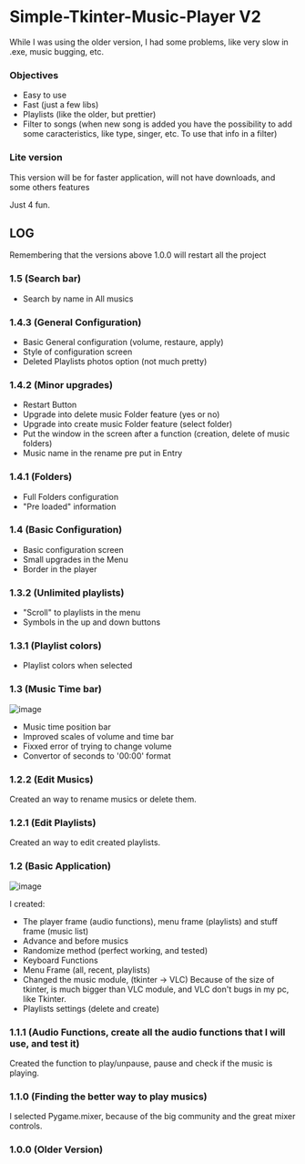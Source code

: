 # Simple-Tkinter-Music-Player V2

While I was using the older version, I had some problems, like very slow in .exe, music bugging, etc.

### Objectives
- Easy to use
- Fast (just a few libs)
- Playlists (like the older, but prettier)
- Filter to songs (when new song is added you have the possibility to add some caracteristics, like type, singer, etc. To use that info in a filter)

### Lite version
This version will be for faster application, will not have downloads, and some others features

Just 4 fun.

## LOG
Remembering that the versions above 1.0.0 will restart all the project

### 1.5 (Search bar)
- Search by name in All musics

### 1.4.3 (General Configuration)
- Basic General configuration (volume, restaure, apply)
- Style of configuration screen
- Deleted Playlists photos option (not much pretty)

### 1.4.2 (Minor upgrades)
- Restart Button
- Upgrade into delete music Folder feature (yes or no)
- Upgrade into create music Folder feature (select folder)
- Put the window in the screen after a function (creation, delete of music folders)
- Music name in the rename pre put in Entry

### 1.4.1 (Folders)
- Full Folders configuration
- "Pre loaded" information

### 1.4 (Basic Configuration)
- Basic configuration screen
- Small upgrades in the Menu
- Border in the player

### 1.3.2 (Unlimited playlists)
- "Scroll" to playlists in the menu
- Symbols in the up and down buttons

### 1.3.1 (Playlist colors)
- Playlist colors when selected

### 1.3 (Music Time bar)
![image](https://user-images.githubusercontent.com/62257920/134737213-5f40ec6e-5022-4dd5-9718-eaf2997be5cd.png)
- Music time position bar
- Improved scales of volume and time bar
- Fixxed error of trying to change volume
- Convertor of seconds to '00:00' format

### 1.2.2 (Edit Musics)
Created an way to rename musics or delete them.

### 1.2.1 (Edit Playlists)
Created an way to edit created playlists.

### 1.2 (Basic Application)
![image](https://user-images.githubusercontent.com/62257920/133005711-2b63c00d-448d-4588-908d-58666163d896.png)

I created:
- The player frame (audio functions), menu frame (playlists) and stuff frame (music list)
- Advance and before musics
- Randomize method (perfect working, and tested)
- Keyboard Functions
- Menu Frame (all, recent, playlists)
- Changed the music module, (tkinter -> VLC) Because of the size of tkinter, is much bigger than VLC module, and VLC don't bugs in my pc, like Tkinter.
- Playlists settings (delete and create)


### 1.1.1 (Audio Functions, create all the audio functions that I will use, and test it)
Created the function to play/unpause, pause and check if the music is playing.

### 1.1.0 (Finding the better way to play musics)
I selected Pygame.mixer, because of the big community and the great mixer controls.

### 1.0.0 (Older Version)
